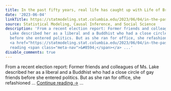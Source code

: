 ```yaml
---
title: In the past fifty years, real life has caught up with Life of Brian.
date: '2023-06-04'
linkTitle: https://statmodeling.stat.columbia.edu/2023/06/04/in-the-past-fifty-years-real-life-has-caught-up-with-life-of-brian/
source: Statistical Modeling, Causal Inference, and Social Science
description: 'From a recent election report: Former friends and colleagues of Ms.
  Lake described her as a liberal and a Buddhist who had a close circle of gay friends
  before she entered politics. But as she ran for office, she refashioned &#8230;
  <a href="https://statmodeling.stat.columbia.edu/2023/06/04/in-the-past-fifty-years-real-life-has-caught-up-with-life-of-brian/">Continue
  reading <span class="meta-nav">&#8594;</span></a> ...'
disable_comments: true
---
```

From a recent election report: Former friends and colleagues of Ms. Lake described her as a liberal and a Buddhist who had a close circle of gay friends before she entered politics. But as she ran for office, she refashioned &#8230; <a href="https://statmodeling.stat.columbia.edu/2023/06/04/in-the-past-fifty-years-real-life-has-caught-up-with-life-of-brian/">Continue reading <span class="meta-nav">&#8594;</span></a> ...